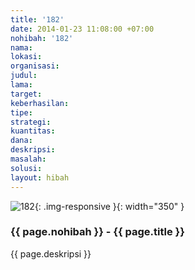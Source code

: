```yaml
---
title: '182'
date: 2014-01-23 11:08:00 +07:00
nohibah: '182'
nama:
lokasi:
organisasi:
judul:
lama:
target:
keberhasilan:
tipe:
strategi:
kuantitas:
dana:
deskripsi:
masalah:
solusi:
layout: hibah
---
```


![182](/static/img/hibahcms/182.png){: .img-responsive }{: width="350" }

### {{ page.nohibah }} - {{ page.title }}

{{ page.deskripsi }}

